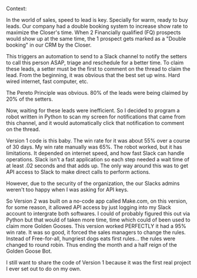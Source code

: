 Context: 

In the world of sales, speed to lead is key. Specially for warm, ready to buy leads. Our company had a double booking system to increase show rate to maximize the Closer's time. When 2 Financially qualified (FQ) prospects would show up at the same time, the 1 prospect gets marked as a "Double booking" in our CRM by the Closer. 

This triggers an automation to send to a Slack channel to notify the setters to call this person ASAP, triage and reschedule for a better time. To claim these leads, a setter must be the first to comment on the thread to claim the lead. From the beginning, it was obvious that the best set up wins. Hard wired internet, fast computer, etc. 

The Pereto Principle was obvious. 80% of the leads were being claimed by 20% of the setters. 

Now, waiting for these leads were inefficient. So I decided to program a robot written in Python to scan my screen for notifications that came from this channel, and it would automatically click that notification to comment on the thread. 

Version 1 code is this baby. The win rate for it was about 55% over a course of 30 days. My win rate manually was 65%. The robot worked, but it has limitations. It depended on internet speed, and how fast Slack can handle operations. Slack isn't a fast application so each step needed a wait time of at least .02 seconds and that adds up. The only way around this was to get API access to Slack to make direct calls to perform actions. 

However, due to the security of the organization, the our Slacks admins weren't too happy when I was asking for API keys. 

So Version 2 was built on a no-code app called Make.com, on this version, for some reason, it allowed API access by just logging into my Slack account to intergrate both softwares. I could of probably figured this out via Python but that would of taken more time, time which could of been used to claim more Golden Gooses. This version worked PERFECTLY it had a 95% win rate. It was so good, it forced the sales managers to change the rules. Instead of Free-for-all, hungriest dogs eats first rules... the rules were changed to round robin. Thus ending the month and a half reign of the Golden Goose Bot.

I still want to share the code of Version 1 because it was the first real project I ever set out to do on my own. 
